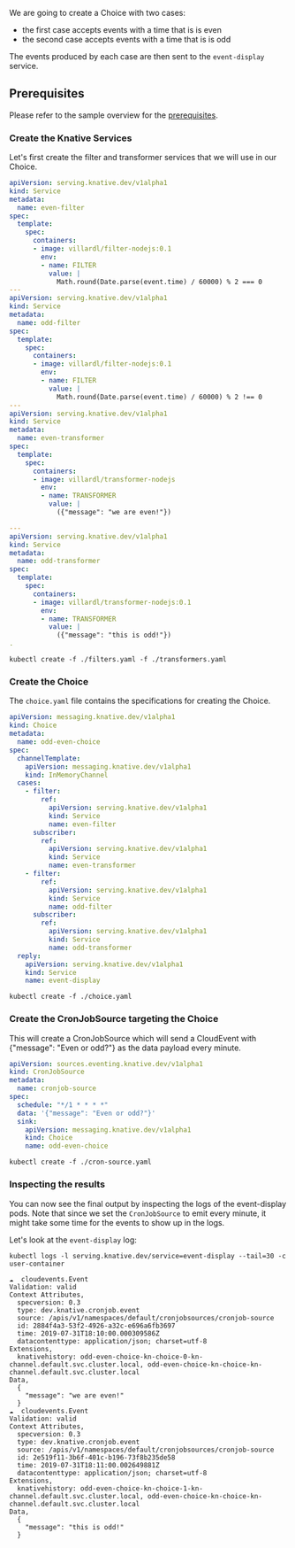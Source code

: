 We are going to create a Choice with two cases:

- the first case accepts events with a time that is is even
- the second case accepts events with a time that is is odd

The events produced by each case are then sent to the `event-display` service.

## Prerequisites

Please refer to the sample overview for the [prerequisites](../README.md).

### Create the Knative Services

Let's first create the filter and transformer services that we will use in our
Choice.

```yaml
apiVersion: serving.knative.dev/v1alpha1
kind: Service
metadata:
  name: even-filter
spec:
  template:
    spec:
      containers:
      - image: villardl/filter-nodejs:0.1
        env:
        - name: FILTER
          value: |
            Math.round(Date.parse(event.time) / 60000) % 2 === 0
---
apiVersion: serving.knative.dev/v1alpha1
kind: Service
metadata:
  name: odd-filter
spec:
  template:
    spec:
      containers:
      - image: villardl/filter-nodejs:0.1
        env:
        - name: FILTER
          value: |
            Math.round(Date.parse(event.time) / 60000) % 2 !== 0
---
apiVersion: serving.knative.dev/v1alpha1
kind: Service
metadata:
  name: even-transformer
spec:
  template:
    spec:
      containers:
      - image: villardl/transformer-nodejs
        env:
        - name: TRANSFORMER
          value: |
            ({"message": "we are even!"})

---
apiVersion: serving.knative.dev/v1alpha1
kind: Service
metadata:
  name: odd-transformer
spec:
  template:
    spec:
      containers:
      - image: villardl/transformer-nodejs:0.1
        env:
        - name: TRANSFORMER
          value: |
            ({"message": "this is odd!"})
.
```

```shell
kubectl create -f ./filters.yaml -f ./transformers.yaml
```

### Create the Choice

The `choice.yaml` file contains the specifications for creating the Choice.

```yaml
apiVersion: messaging.knative.dev/v1alpha1
kind: Choice
metadata:
  name: odd-even-choice
spec:
  channelTemplate:
    apiVersion: messaging.knative.dev/v1alpha1
    kind: InMemoryChannel
  cases:
    - filter:
        ref:
          apiVersion: serving.knative.dev/v1alpha1
          kind: Service
          name: even-filter
      subscriber:
        ref:
          apiVersion: serving.knative.dev/v1alpha1
          kind: Service
          name: even-transformer
    - filter:
        ref:
          apiVersion: serving.knative.dev/v1alpha1
          kind: Service
          name: odd-filter
      subscriber:
        ref:
          apiVersion: serving.knative.dev/v1alpha1
          kind: Service
          name: odd-transformer
  reply:
    apiVersion: serving.knative.dev/v1alpha1
    kind: Service
    name: event-display
```

```shell
kubectl create -f ./choice.yaml
```

### Create the CronJobSource targeting the Choice

This will create a CronJobSource which will send a CloudEvent with {"message":
"Even or odd?"} as the data payload every minute.

```yaml
apiVersion: sources.eventing.knative.dev/v1alpha1
kind: CronJobSource
metadata:
  name: cronjob-source
spec:
  schedule: "*/1 * * * *"
  data: '{"message": "Even or odd?"}'
  sink:
    apiVersion: messaging.knative.dev/v1alpha1
    kind: Choice
    name: odd-even-choice
```

```shell
kubectl create -f ./cron-source.yaml
```

### Inspecting the results

You can now see the final output by inspecting the logs of the event-display
pods. Note that since we set the `CronJobSource` to emit every minute, it might
take some time for the events to show up in the logs.

Let's look at the `event-display` log:

```shell
kubectl logs -l serving.knative.dev/service=event-display --tail=30 -c user-container

☁️  cloudevents.Event
Validation: valid
Context Attributes,
  specversion: 0.3
  type: dev.knative.cronjob.event
  source: /apis/v1/namespaces/default/cronjobsources/cronjob-source
  id: 2884f4a3-53f2-4926-a32c-e696a6fb3697
  time: 2019-07-31T18:10:00.000309586Z
  datacontenttype: application/json; charset=utf-8
Extensions,
  knativehistory: odd-even-choice-kn-choice-0-kn-channel.default.svc.cluster.local, odd-even-choice-kn-choice-kn-channel.default.svc.cluster.local
Data,
  {
    "message": "we are even!"
  }
☁️  cloudevents.Event
Validation: valid
Context Attributes,
  specversion: 0.3
  type: dev.knative.cronjob.event
  source: /apis/v1/namespaces/default/cronjobsources/cronjob-source
  id: 2e519f11-3b6f-401c-b196-73f8b235de58
  time: 2019-07-31T18:11:00.002649881Z
  datacontenttype: application/json; charset=utf-8
Extensions,
  knativehistory: odd-even-choice-kn-choice-1-kn-channel.default.svc.cluster.local, odd-even-choice-kn-choice-kn-channel.default.svc.cluster.local
Data,
  {
    "message": "this is odd!"
  }
```
